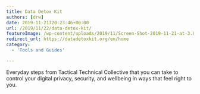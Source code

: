 ```yaml
---
title: Data Detox Kit
authors: [drw]
date: 2019-11-21T20:23:46+00:00
url: /2019/11/22/data-detox-kit/
featureImage: /wp-content/uploads/2019/11/Screen-Shot-2019-11-21-at-3.08.41-pm.png
redirect_url: https://datadetoxkit.org/en/home
category:
  - 'Tools and Guides'

---
```

Everyday steps from Tactical Technical Collective that you can take to control your digital privacy, security, and wellbeing in ways that feel right to you.
